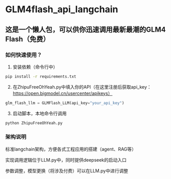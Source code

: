 # GLM4flash_api_langchain

## 这是一个懒人包，可以供你迅速调用最新最潮的GLM4 Flash（免费）

### 如何快速使用？
1. 安装依赖（命令行中）
```bash
pip install -r requirements.txt
```

2. 在ZhipuFreeOhYeah.py中填入你的API（在这里注册后获取api_key：https://open.bigmodel.cn/usercenter/apikeys）
```python
glm_flash_llm = GLMFlash_LLM(api_key="your_api_key")
```

3. 启动脚本，本地命令行调用
```bash
python ZhipuFreeOhYeah.py
```

### 架构说明
标准langchain架构，方便各式工程应用的搭建（agent、RAG等）

实现调用逻辑位于LLM.py中，同时提供deepseek的启动入口

参数调整，模型更换（将涉及付费）可以在LLM.py中进行调整
